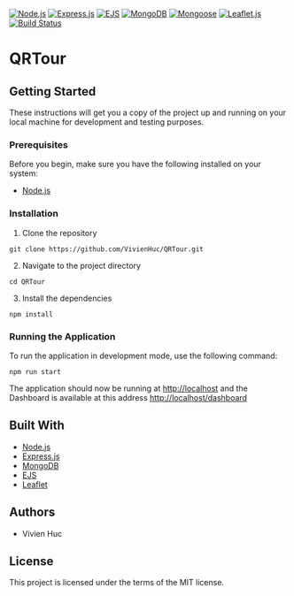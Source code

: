 
[![Node.js](https://img.shields.io/badge/Node.js-brightgreen.svg?logo=node.js&style=flat-square)](https://nodejs.org/)
[![Express.js](https://img.shields.io/badge/Express.js-brightgreen.svg?logo=express&style=flat-square)](https://expressjs.com/)
[![EJS](https://img.shields.io/badge/EJS-brightgreen.svg?logo=ejs&style=flat-square)](https://npmjs.com/package/ejs)
[![MongoDB](https://img.shields.io/badge/MongoDB-brightgreen.svg?logo=mongodb&style=flat-square)](https://www.mongodb.com/)
[![Mongoose](https://img.shields.io/badge/Mongoose-brightgreen.svg?logo=mongoose&style=flat-square)](https://mongoosejs.com/)
[![Leaflet.js](https://img.shields.io/badge/Leaflet.js-brightgreen.svg?logo=leaflet&style=flat-square)](https://leafletjs.com/)
[![Build Status](https://img.shields.io/badge/build-not%20passing-red.svg?style=flat-square)](#)

# QRTour

## Getting Started

These instructions will get you a copy of the project up and running on your local machine for development and testing purposes.

### Prerequisites

Before you begin, make sure you have the following installed on your system:

- [Node.js](https://nodejs.org/en/download/)

### Installation

1. Clone the repository

``` git clone https://github.com/VivienHuc/QRTour.git ``` 

2. Navigate to the project directory

``` cd QRTour ```

3. Install the dependencies

``` npm install ```

### Running the Application

To run the application in development mode, use the following command:

``` npm run start ```

The application should now be running at [http://localhost](http://localhost) and the Dashboard is available at this address [http://localhost/dashboard](http://localhost)

## Built With

- [Node.js](https://nodejs.org/en/)
- [Express.js](https://expressjs.com/)
- [MongoDB](https://www.mongodb.com/)
- [EJS](https://npmjs.com/package/ejs)
- [Leaflet](https://leafletjs.com/)

## Authors
- Vivien Huc

## License
This project is licensed under the terms of the MIT license.
